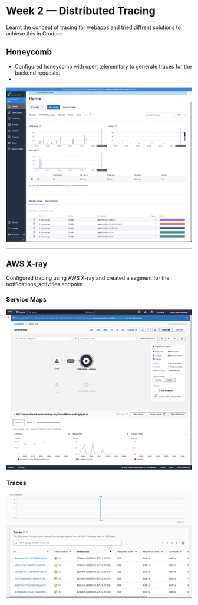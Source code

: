 # Week 2 — Distributed Tracing

Learnt the concept of tracing for webapps and tried diffrent solutions to achieve this in Crudder.

## Honeycomb

- Configured honeycomb with open telementary to generate traces for the backend requests.
- 
![Week2_honeycomb](_assets/Honeycombio.png)

---
## AWS X-ray
Configured tracing using AWS X-ray and created a segment for the notifications_activities endpoint
### Service Maps

![Week2_honeycomb](_assets/Week2_Service_map.png)

### Traces

![Week2_honeycomb](_assets/Week2_xray_traces.png)
